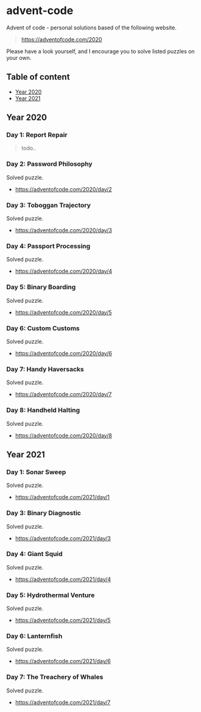 # advent-code

Advent of code - personal solutions based of the following website.

> https://adventofcode.com/2020

Please have a look yourself, and I encourage you to solve listed puzzles on your own.

## Table of content

- [Year 2020](#year-2020)
- [Year 2021](#year-2021)

## Year 2020

### Day 1: Report Repair

> todo..

### Day 2: Password Philosophy

Solved puzzle.

- https://adventofcode.com/2020/day/2

### Day 3: Toboggan Trajectory

Solved puzzle.

- https://adventofcode.com/2020/day/3

### Day 4: Passport Processing

Solved puzzle.

- https://adventofcode.com/2020/day/4

### Day 5: Binary Boarding

Solved puzzle.

- https://adventofcode.com/2020/day/5

### Day 6: Custom Customs

Solved puzzle.

- https://adventofcode.com/2020/day/6

### Day 7: Handy Haversacks

Solved puzzle.

- https://adventofcode.com/2020/day/7

### Day 8: Handheld Halting

Solved puzzle.

- https://adventofcode.com/2020/day/8

## Year 2021

### Day 1: Sonar Sweep

Solved puzzle.

- https://adventofcode.com/2021/day/1

### Day 3: Binary Diagnostic

Solved puzzle.

- https://adventofcode.com/2021/day/3

### Day 4: Giant Squid

Solved puzzle.

- https://adventofcode.com/2021/day/4

### Day 5: Hydrothermal Venture

Solved puzzle.

- https://adventofcode.com/2021/day/5

### Day 6: Lanternfish

Solved puzzle.

- https://adventofcode.com/2021/day/6

### Day 7: The Treachery of Whales

Solved puzzle.

- https://adventofcode.com/2021/day/7
